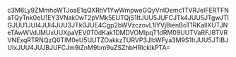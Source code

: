 c3M6Ly9ZMmhoWTJoaE1qQXRhV1YwWmpweGQyVnlOemc1TVRJelFERTFNaTQyTnk0eU1EY3VNak0wT2pVMk5EUTQjS1ItJUU5JUFCJTk4JUU5JTgwJTlGJUU1JUI4JUI4JUU3JTk0JUE4Cgp2bWVzczovL1lYVjBienBoT1RKallXUTJNeTAwWVdJMUxUUXpaVEV0T0dKak1DMDVOMlpqT1dRM09UUTVaRFJBTVRVNExqRTRNQzQ0TlM0eU5UUTZOakkzTURVP3JlbWFya3M9S1ItJUU5JTlBJUIxJUU4JUJBJUFCJm9iZnM9bm9uZSZhbHRlcklkPTA=
